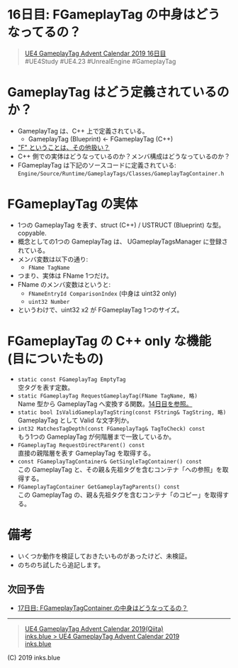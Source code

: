 # 16日目: FGameplayTag の中身はどうなってるの？

> [UE4 GameplayTag Advent Calendar 2019 16日目](https://qiita.com/advent-calendar/2019/ue4-gameplaytag)  
>#UE4Study #UE4.23 #UnrealEngine #GameplayTag

# GameplayTag はどう定義されているのか？

* GameplayTag は、C++ 上で定義されている。
    * GameplayTag (Blueprint) ← FGameplayTag (C++)
* ["F" ということは、その他扱い？](https://docs.unrealengine.com/ja/Programming/Introduction/index.html#クラス名のプレフィックス)
* C++ 側での実体はどうなっているのか？メンバ構成はどうなっているのか？
* FGameplayTag は下記のソースコードに定義されている:  
`Engine/Source/Runtime/GameplayTags/Classes/GameplayTagContainer.h` 

# FGameplayTag の実体

* 1つの GameplayTag を表す、struct (C++) / USTRUCT (Blueprint) な型。copyable.
* 概念としての1つの GameplayTag は、 UGameplayTagsManager に登録されている。
* メンバ変数は以下の通り:
    * `FName TagName`
* つまり、実体は FName 1つだけ。
* FName のメンバ変数はというと:
    * `FNameEntryId ComparisonIndex` (中身は uint32 only)
    * `uint32 Number`
* というわけで、uint32 x2 が FGameplayTag 1つのサイズ。

# FGameplayTag の C++ only な機能 (目についたもの)

* `static const FGameplayTag EmptyTag`  
空タグを表す定数。
* `static FGameplayTag RequestGameplayTag(FName TagName, 略)`  
Name 型から GameplayTag へ変換する関数。[14日目を参照。](./Day14-ConvertFromOrToString.md)
* `static bool IsValidGameplayTagString(const FString& TagString, 略)`  
GameplayTag として Valid な文字列か。
* `int32 MatchesTagDepth(const FGameplayTag& TagToCheck) const`  
もう1つの GameplayTag が何階層まで一致しているか。
* `FGameplayTag RequestDirectParent() const`  
直接の親階層を表す GameplayTag を取得する。
* `const FGameplayTagContainer& GetSingleTagContainer() const`  
この GameplayTag と、その親＆先祖タグを含むコンテナ「への参照」を取得する。
* `FGameplayTagContainer GetGameplayTagParents() const`  
この GameplayTag の、親＆先祖タグを含むコンテナ「のコピー」を取得する。

# 備考

* いくつか動作を検証しておきたいものがあったけど、未検証。
* のちのち試したら追記します。

## 次回予告

* [17日目: FGameplayTagContainer の中身はどうなってるの？](./Day17-FGameplayTagContainer.md)

---

> [UE4 GameplayTag Advent Calendar 2019(Qiita)](https://qiita.com/advent-calendar/2019/ue4-gameplaytag)  
> [inks.blue > UE4 GameplayTag Advent Calendar 2019](./Index.md)  
> [inks.blue](../../)

(C) 2019 inks.blue
